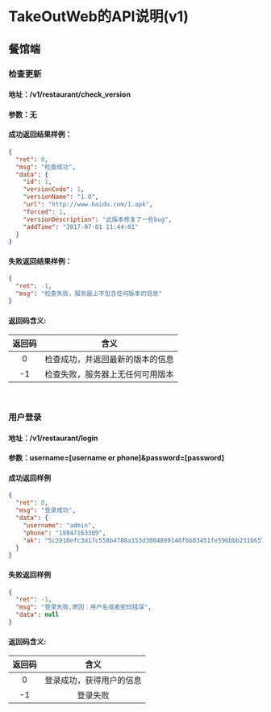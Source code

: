 # TakeOutWeb的API说明(v1)
## 餐馆端
### 检查更新
#### 地址：/v1/restaurant/check_version
#### 参数：无
#### 成功返回结果样例：
```json
{
  "ret": 0,
  "msg": "检查成功",
  "data": {
    "id": 1,
    "versionCode": 1,
    "versionName": "1.0",
    "url": "http://www.baidu.com/1.apk",
    "forced": 1,
    "versionDescription": "此版本修复了一些bug",
    "addTime": "2017-07-01 11:44:01"
  }
}
```
#### 失败返回结果样例：
```json
{
  "ret": -1,
  "msg": "检查失败，服务器上不包含任何版本的信息"
}
```
#### 返回码含义:
| 返回码        | 含义   |
| :----: | :----:  |
|  0     | 检查成功，并返回最新的版本的信息   |
| -1     | 检查失败，服务器上无任何可用版本   |

<br>

### 用户登录
#### 地址：/v1/restaurant/login
#### 参数：username=[username or phone]&password=[password]
#### 成功返回样例
```json
{
  "ret": 0,
  "msg": "登录成功",
  "data": {
    "username": "admin",
    "phone": "18847163389",
    "ak": "5c2016efc3d17c558b4788a153d3084889148fbb83451fe596bbb231b65780c275bbaafe8f7964257caf0726f2047a49"
  }
}
```
#### 失败返回样例
```json
{
  "ret": -1,
  "msg": "登录失败,原因：用户名或者密码错误",
  "data": null
}
```
#### 返回码含义:
| 返回码        | 含义   |
| :----: | :----:  |
|  0     | 登录成功，获得用户的信息   |
| -1     | 登录失败   |

<br>